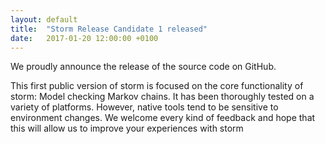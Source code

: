 ```yaml
---
layout: default
title:  "Storm Release Candidate 1 released"
date:   2017-01-20 12:00:00 +0100
---
```


We proudly announce the release of the source code on GitHub. 
<!--more-->

This first public version of storm is focused on the core functionality of storm: Model checking Markov chains. It has been thoroughly tested on a variety of platforms. However, native tools tend to be sensitive to environment changes. We welcome every kind of feedback and hope that this will allow us to improve your experiences with storm
